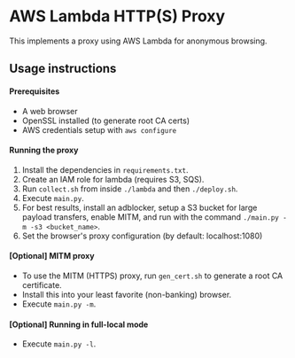 AWS Lambda HTTP(S) Proxy
========================
This implements a proxy using AWS Lambda for anonymous browsing.

Usage instructions
------------------

#### Prerequisites
- A web browser
- OpenSSL installed (to generate root CA certs)
- AWS credentials setup with `aws configure`

#### Running the proxy
1. Install the dependencies in `requirements.txt`.
2. Create an IAM role for lambda (requires S3, SQS).
3. Run `collect.sh` from inside `./lambda` and then `./deploy.sh`.
4. Execute `main.py`.
5. For best results, install an adblocker, setup a S3 bucket for
large payload transfers, enable MITM, and run with the command 
`./main.py -m -s3 <bucket_name>`.
6. Set the browser's proxy configuration (by default: localhost:1080)

#### [Optional] MITM proxy
- To use the MITM (HTTPS) proxy, run `gen_cert.sh` to
generate a root CA certificate.
- Install this into your least favorite (non-banking) browser.
- Execute `main.py -m`.

#### [Optional] Running in full-local mode
- Execute `main.py -l`.

